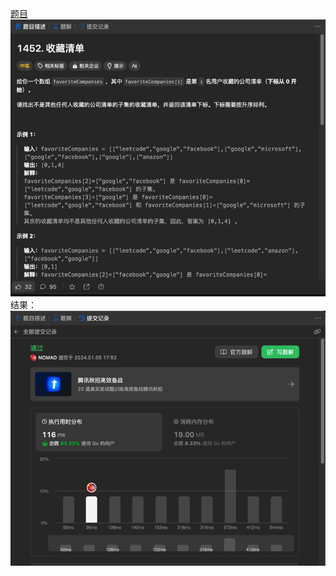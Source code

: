 [题目](https://leetcode.cn/problems/people-whose-list-of-favorite-companies-is-not-a-subset-of-another-list/description/)
![pic](img.png)
结果：
![pic](result.png)